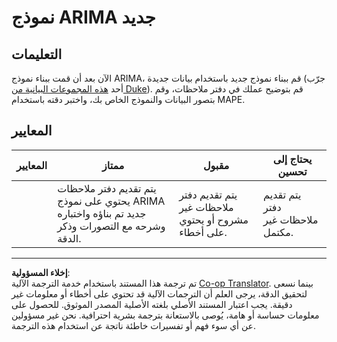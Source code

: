 <!--
CO_OP_TRANSLATOR_METADATA:
{
  "original_hash": "1c814013e10866dfd92cdb32caaae3ac",
  "translation_date": "2025-08-29T13:11:47+00:00",
  "source_file": "7-TimeSeries/2-ARIMA/assignment.md",
  "language_code": "ar"
}
-->
# نموذج ARIMA جديد

## التعليمات

الآن بعد أن قمت ببناء نموذج ARIMA، قم ببناء نموذج جديد باستخدام بيانات جديدة (جرّب أحد [هذه المجموعات البيانية من Duke](http://www2.stat.duke.edu/~mw/ts_data_sets.html)). قم بتوضيح عملك في دفتر ملاحظات، وقم بتصور البيانات والنموذج الخاص بك، واختبر دقته باستخدام MAPE.

## المعايير

| المعايير | ممتاز                                                                                                               | مقبول                                                   | يحتاج إلى تحسين                     |
| -------- | ------------------------------------------------------------------------------------------------------------------- | ------------------------------------------------------ | ----------------------------------- |
|          | يتم تقديم دفتر ملاحظات يحتوي على نموذج ARIMA جديد تم بناؤه واختباره وشرحه مع التصورات وذكر الدقة.                     | يتم تقديم دفتر ملاحظات غير مشروح أو يحتوي على أخطاء.    | يتم تقديم دفتر ملاحظات غير مكتمل.   |

---

**إخلاء المسؤولية**:  
تم ترجمة هذا المستند باستخدام خدمة الترجمة الآلية [Co-op Translator](https://github.com/Azure/co-op-translator). بينما نسعى لتحقيق الدقة، يرجى العلم أن الترجمات الآلية قد تحتوي على أخطاء أو معلومات غير دقيقة. يجب اعتبار المستند الأصلي بلغته الأصلية المصدر الموثوق. للحصول على معلومات حساسة أو هامة، يُوصى بالاستعانة بترجمة بشرية احترافية. نحن غير مسؤولين عن أي سوء فهم أو تفسيرات خاطئة ناتجة عن استخدام هذه الترجمة.